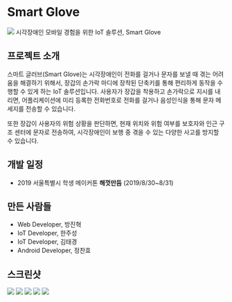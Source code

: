 # Smart Glove

![](./img/image1.png)
시각장애인 모바일 경험을 위한 IoT 솔루션, Smart Glove



## 프로젝트 소개

스마트 글러브(Smart Glove)는 시각장애인이 전화를 걸거나 문자를 보낼 때 겪는 어려움을 해결하기 위해서, 장갑의 손가락 마디에 장착된 단축키를 통해 편리하게 동작을 수행할 수 있게 하는 IoT 솔루션입니다. 사용자가 장갑을 착용하고 손가락으로 지시를 내리면, 어플리케이션에 미리 등록한 전화번호로 전화를 걸거나 음성인식을 통해 문자 메세지를 전송할 수 있습니다.

또한 장갑이 사용자의 위험 상황을 판단하면, 현재 위치와 위험 여부를 보호자와 인근 구조 센터에 문자로 전송하여, 시각장애인이 보행 중 겪을 수 있는 다양한 사고를 방지할 수 있습니다.



## 개발 일정

- 2019 서울특별시 학생 메이커톤 **해껏만듬** (2019/8/30~8/31)



## 만든 사람들

- Web Developer, 방진혁
- IoT Developer, 한주성
- IoT Developer, 김태경
- Android Developer, 정찬효



## 스크린샷

![](./img/image2.png)
![](./img/image3.png)
![](./img/image4.png)
![](./img/image5.png)
![](./img/image6.png)
